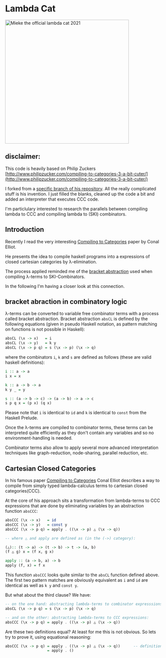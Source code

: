 # Lambda Cat

<img src="./lambda-cat-logo.png" width="400" height="400" alt="Mieke the official lambda cat 2021"/>



## disclaimer: 

This code is heavily based on Philip Zuckers 
[http://www.philipzucker.com/compiling-to-categories-3-a-bit-cuter/](http://www.philipzucker.com/compiling-to-categories-3-a-bit-cuter/)

I forked from a [specific branch of his repository](https://github.com/philzook58/not-bad-ccc/tree/fan2).
All the really complicated stuff is his invention. I just filled the blanks, cleaned up the code a bit and added an interpreter that executes CCC code.

I'm particlulary interested to research the parallels between compiling lambda to CCC and compiling lambda to (SKI) combinators.

## Introduction

Recently I read the very interesting [Compiling to Categories](http://conal.net/papers/compiling-to-categories/compiling-to-categories.pdf) paper by Conal Elliot.

He presents the idea to compile haskell programs into a expressions of closed cartesian categories by λ-elimination.

The process applied reminded me of the [bracket abstraction](https://crypto.stanford.edu/~blynn/lambda/sk.html) used when compiling λ-terms to SKI-Combinators.

In the following I'm having a closer look at this connection.

## bracket abraction in combinatory logic

λ-terms can be converted to variable free combinator terms with a process called bracket abstraction.
Bracket abstraction `absCL` is defined by the following equations (given in pseudo Haskell notation, as pattern matching on functions is not possible in Haskell):


```haskell
absCL (\x -> x)   = i
absCL (\x -> y)   = k y
absCL (\x -> p q) = s (\x -> p) (\x -> q)
```

where the combinators `i`, `k` and `s` are defined as follows (these are valid haskell definitions):

```haskell
i :: a -> a
i x = x

k :: a -> b -> a
k y _ = y

s :: (a -> b -> c) -> (a -> b) -> a -> c
s p q x = (p x) (q x)  
```

Please note that `i` is identical to `id` and `k` is identical to `const` from the Haskell Prelude.

Once the λ-terms are compiled to combinator terms, these terms can be interpreted quite efficiently as they don't contain any variables and so no environment-handling is needed.

Combinator terms also allow to apply several more advanced interpretation techniques like graph-reduction, node-sharing, parallel reduction, etc.

## Cartesian Closed Categories

In his famous paper [Compiling to Categories](http://conal.net/papers/compiling-to-categories/compiling-to-categories.pdf) Conal Elliot describes a way to compile from simply typed lambda-calculus terms to cartesian closed categories(CCC).

At the core of his approach sits a transformation from lambda-terms to CCC expressions that are done by eliminating variables by an abstraction function `absCCC`:

```haskell
absCCC (\x -> x)   = id
absCCC (\x -> y)   = const y
absCCC (\x -> p q) = apply . ((\x -> p) △ (\x -> q))

-- where △ and apply are defined as (in the (->) category):

(△):: (t -> a) -> (t -> b) -> t -> (a, b)
(f △ g) x = (f x, g x) 

apply :: (a -> b, a) -> b
apply (f, x) = f x
```

This function `absCCC` looks quite similar to the `absCL` function defined above. The first two pattern matches are obviously equivalent as `i` and `id` are identical as well as `k y` and `const y`.

But what about the third clause? We have:

```haskell
-- on the one hand: abstracting lambda-terms to combinator expresssions:
absCL (\x -> p q) = s (\x -> p) (\x -> q)

-- and on the other: abstracting lambda-terms to CCC expressions:
absCCC (\x -> p q) = apply . ((\x -> p) △ (\x -> q))
```
Are these two definitions equal? At least for me this is not obvious. So lets try to prove it, using equational reasoning:

```haskell
absCCC (\x -> p q) = apply . ((\x -> p) △ (\x -> q))      -- definition of absCCC
                   = apply . ()

```
